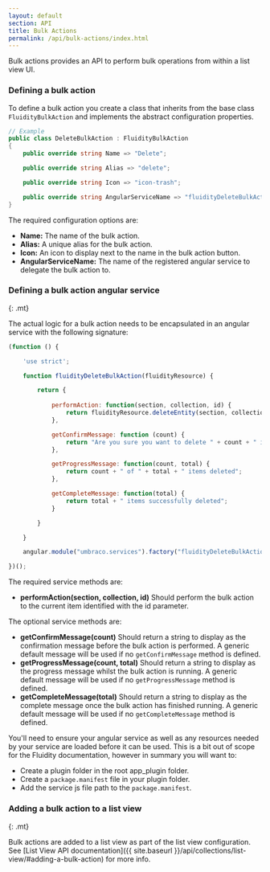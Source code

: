 ```yaml
---
layout: default
section: API
title: Bulk Actions
permalink: /api/bulk-actions/index.html
---
```


Bulk actions provides an API to perform bulk operations from within a list view UI.

### Defining a bulk action

To define a bulk action you create a class that inherits from the base class `FluidityBulkAction` and implements the abstract configuration properties.

````csharp
// Example
public class DeleteBulkAction : FluidityBulkAction
{
    public override string Name => "Delete";

    public override string Alias => "delete";

    public override string Icon => "icon-trash";

    public override string AngularServiceName => "fluidityDeleteBulkActionService";
}
````

The required configuration options are:

* **Name:** The name of the bulk action.
* **Alias:** A unique alias for the bulk action.
* **Icon:** An icon to display next to the name in the bulk action button.
* **AngularServiceName:** The name of the registered angular service to delegate the bulk action to.

### Defining a bulk action angular service
{: .mt}

The actual logic for a bulk action needs to be encapsulated in an angular service with the following signature:

````javascript
(function () {

    'use strict';

    function fluidityDeleteBulkAction(fluidityResource) {

        return {
            
            performAction: function(section, collection, id) {
                return fluidityResource.deleteEntity(section, collection, id);
            },

            getConfirmMessage: function (count) {
                return "Are you sure you want to delete " + count + " items?";
            },

            getProgressMessage: function(count, total) {
                return count + " of " + total + " items deleted";
            },

            getCompleteMessage: function(total) {
                return total + " items successfully deleted";
            }

        }

    }

    angular.module("umbraco.services").factory("fluidityDeleteBulkActionService", fluidityDeleteBulkAction);

})();
````

The required service methods are:

* **performAction(section, collection, id)** Should perform the bulk action to the current item identified with the id parameter.

The optional service methods are:

* **getConfirmMessage(count)** Should return a string to display as the confirmation message before the bulk action is performed. A generic default message will be used if no `getConfirmMessage` method is defined.
* **getProgressMessage(count, total)** Should return a string to display as the progress message whilst the bulk action is running. A generic default message will be used if no `getProgressMessage` method is defined.
* **getCompleteMessage(total)** Should return a string to display as the complete message once the bulk action has finished running. A generic default message will be used if no `getCompleteMessage` method is defined.

You'll need to ensure your angular service as well as any resources needed by your service are loaded before it can be used. This is a bit out of scope for the Fluidity documentation, however in summary you will want to:

* Create a plugin folder in the root app_plugin folder.
* Create a `package.manifest` file in your plugin folder.
* Add the service js file path to the `package.manifest`.

### Adding a bulk action to a list view
{: .mt}

Bulk actions are added to a list view as part of the list view configuration. See [List View API documentation]({{ site.baseurl }}/api/collections/list-view/#adding-a-bulk-action) for more info.
